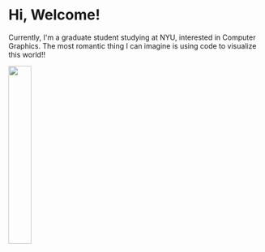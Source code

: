 <!--
**Cavers-Chen/Cavers-Chen** is a ✨ _special_ ✨ repository because its `README.md` (this file) appears on your GitHub profile.

Here are some ideas to get you started:

- 🔭 I’m currently working on ...
- 🌱 I’m currently learning ...
- 👯 I’m looking to collaborate on ...
- 🤔 I’m looking for help with ...
- 💬 Ask me about ...
- 📫 How to reach me: ...
- 😄 Pronouns: ...
- ⚡ Fun fact: ...
<img decoding="async" src="https://camo.githubusercontent.com/f9a322c724f1cbb47a2bbb5407a1abbd9b1f2a7481f0fce08bd177b59719e1b9/68747470733a2f2f6f63746f6465782e6769746875622e636f6d2f696d616765732f68756c615f6c6f6f705f6f63746f64657830332e676966" width="30%" align="center">
-->

# Hi, Welcome!

Currently, I'm a graduate student studying at NYU, interested in Computer Graphics. The most romantic thing I can imagine is using code to visualize this world!! 

<img decoding="async" src="https://camo.githubusercontent.com/f9a322c724f1cbb47a2bbb5407a1abbd9b1f2a7481f0fce08bd177b59719e1b9/68747470733a2f2f6f63746f6465782e6769746875622e636f6d2f696d616765732f68756c615f6c6f6f705f6f63746f64657830332e676966" width="30%" align="center">

<!--
I am a ZJUT student and my interest is computer graphics, because computer graphics is awesome!!!

Since this page is built for people to get to know me more quickly, you can check the following projects in that I have participated related to CG.

### Tooth Medical Software:

<img decoding="async" src="https://github.com/Cavers-Chen/Tooth-Pictures/blob/main/pictures/main.png" width="50%">

- collision detection and visualization part
- - code(Code is not available due to confidentiality requirements.)
- - [pictures and video](https://github.com/Cavers-Chen/Tooth-Pictures/blob/main/README.md)

- undercut construction and visualization part
- - code(Code is not available due to confidentiality requirements.)
- - [pictures and video](https://github.com/Cavers-Chen/Tooth-Pictures/blob/main/README.md)

### Rendering Engine:
with the tutorial of Peter Shirley, I had a basic understanding of ray tracing algorithms. Also, I read some related books he recommended in this tutorial for further learning, such as Advanced Global Illumination. Later I wrote a fluid simulation solver, however, this part of the code was missed because of an error on my computer(I should regularly upload my code...)

- [code and more pictures](https://github.com/Cavers-Chen/RayTracingInOneWeek)

<img decoding="async" src="https://github.com/Cavers-Chen/RayTracingInOneWeek/blob/main/OneWeekendRayTracingWorks/Part1/picture12.jpg" width="50%">

<img decoding="async" src="https://github.com/Cavers-Chen/RayTracingInOneWeek/blob/main/OneWeekendRayTracingWorks/Part2/p7_4.png" width="50%">

### Shadertoy

I was fansinated with those amazing effect solely made by shader. In this aspect, Inigo Quilez is GOD(Don't know Inigo Quilez? check this [youtuber](https://www.youtube.com/c/InigoQuilez).)

Inspired by some shaders which imitate the effect of cloud, I did some research and found this specific effect is created by fractal noise(Fractal Brownian Motion-FBM), you can use this to create the wave, cloud, end even landscape!

* shallow wave [check the source code and video](https://www.shadertoy.com/view/fs3cRn)
<img decoding="async" src="https://github.com/Cavers-Chen/ShaderToy_Shader/blob/main/noise/wave.png" width="50%">

* land [check the source code and video](https://www.shadertoy.com/view/Nd3cR4)
<img decoding="async" src="https://github.com/Cavers-Chen/ShaderToy_Shader/blob/main/noise/land.png" width="50%">

### My First Game With C

The beginning of my dream. I wrote this in my first summer vacation when I was a first year undergraduate. I learned a simple graphics library called EasyX, which is simple as it said. This game first be realized on VS2017, later the game was ported to the BC platform. I remained the code, but unfortunately, the video of this game I played were missed.
* two pictures during playing
<img decoding="async" src="https://github.com/Cavers-Chen/MyGames/blob/main/my%20football%20game/picture/game1.png" width="50%">
<img decoding="async" src="https://github.com/Cavers-Chen/MyGames/blob/main/my%20football%20game/picture/game2.png" width="50%">

* I also wrote some small games while I tried to code this project, you can check all of them here! 
[MyGames_CODE](https://github.com/Cavers-Chen/Mini-Game)

### NetEase EStar-Plan

This is an open class offered by an Internet company, and I am honored to be able to participate. I learned how to write basic GLSL language in this class, implemented some basic functions(camera function, PBR, IBL), and found there is a big gap between industry and academia in computer graphics.

- code and report(Code is not available due to confidentiality requirements.)

### Recent Study

#### ColCal(Collision Calculation Library)

Currently, I am working on implementing a collision detection library, I call it ColCal(Collision Calculation Library). Now you can check the source code by clicking this link!
* [source code](https://github.com/Cavers-Chen/ColCal)
```
/////////////////////////////////////////////////////////////////
///////       COLLISION CALCULATION LIBRARY (ColCal)      ///////
///////  _____   _____   _       _____       ___   _      ///////
/////// / ___|  /  _  \ | |     /  ___|     /   | | |     ///////
/////// | |     | | | | | |     | |        / /| | | |     ///////
/////// | |     | | | | | |     | |       / / | | | |     ///////
/////// | |___  | |_| | | |___  | |___   / /  | | | |___  ///////
/////// \_____| \_____/ |_____| \_____| /_/   |_| |_____| ///////
///////                                                   ///////
/////////////////////////////////////////////////////////////////
```
#### Geometry Processing

I am taking a digital geometry processing course these days by finishing online [coursework](https://github.com/eth-igl/GP2022-Assignments). I finished assignment 4 last week and professor Panozzo's [materials](https://github.com/danielepanozzo/gp) are very helpful.

I found that there is a lot of fun in geometry since many fantastic works are based on it, such as using mesh to assist factors in producing tooth model, sweaters or even plastic(inflatable bag which can change it's shape). Now, I set this repo as private, so, you can't find this in my acount. 

#### Misc

This early year, I relatively have more spare time, so I would like learn some interesting things.

* I learned some stuff about NPR(I read this [tutorial](https://hal.inria.fr/hal-02189483/file/contour_tutorial.pdf) and had a basic understanding of the NPR), especially the line-drawing algorithms. Doing so helps me review my knowledge of topology, hope I am able to make an interesting demo later...

* Meanwhile, since my former simulation code was missed, I plan to realize particle-based simulation and grid-based simulation these days.
* * [source code](https://github.com/Cavers-Chen/PhysicalSimulation)

* Reading an OS tutorial and making DIY-operation system.
* * [source_code](https://github.com/Cavers-Chen/OS-Development)

### Future Plan

After entering graduate college, I would like to make my study more specific and focus on one of the aspects of geometry/simulation/rendering.
-->
